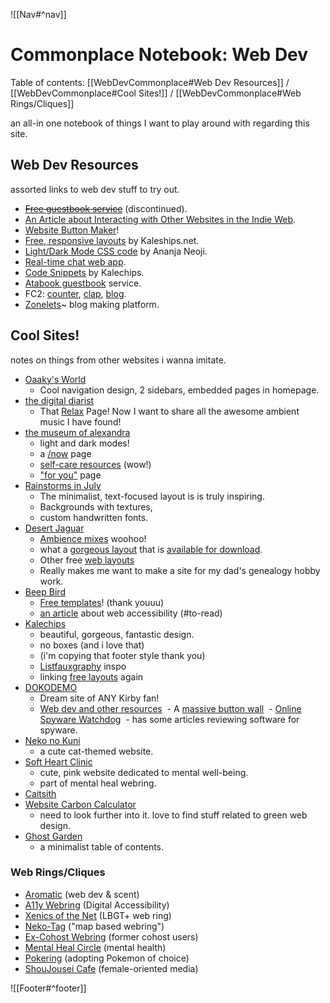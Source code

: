 ![[Nav#^nav]]

# Commonplace Notebook: Web Dev
Table of contents: [[WebDevCommonplace#Web Dev Resources]] / [[WebDevCommonplace#Cool Sites!]] / [[WebDevCommonplace#Web Rings/Cliques]]

an all-in one notebook of things I want to play around with regarding this site.

## Web Dev Resources
assorted links to web dev stuff to try out.

- ~~[Free guestbook service](https://www.123guestbook.com/)~~ (discontinued).
- [An Article about Interacting with Other Websites in the Indie Web](https://32bit.cafe/interactingontheweb/).
- [Website Button Maker](https://hekate.neocities.org/)!
- [Free, responsive layouts](https://kalechips.net/projects/layouts) by Kaleships.net.
- [Light/Dark Mode CSS code](https://dev.to/ananyaneogi/create-a-dark-light-mode-switch-with-css-variables-34l8) by Ananja Neoji.
- [Real-time chat web app](https://www.cbox.ws/).
- [Code Snippets](https://kalechips.net/projects/snippets) by Kalechips.
- [Atabook guestbook](https://atabook.org/register) service.
- FC2: [counter](https://counter.fc2.com/en/index.html), [clap](https://clap.fc2.com/en), [blog](https://blog.fc2.com/).
- [Zonelets](https://zonelets.net/)~ blog making platform.

## Cool Sites!
notes on things from other websites i wanna imitate.

- [Oaaky's World](https://oaaky.neocities.org/)
	- Cool navigation design, 2 sidebars, embedded pages in homepage.
- [the digital diarist](https://thedigitaldiarist.ca/)
	- That [Relax](https://thedigitaldiarist.ca/links/relax) Page! Now I want to share all the awesome ambient music I have found!
- [the museum of alexandra](https://xandra.cc/)
	- light and dark modes!
	- a [/now](https://xandra.cc/now) page
	- [self-care resources](https://xandra.cc/zen) (wow!)
	- ["for you"](https://xandra.cc/foryou) page
- [Rainstorms in July](https://rainstormsinjuly.co/)
	- The minimalist, text-focused layout is is truly inspiring.
	- Backgrounds with textures,
	- custom handwritten fonts.
- [Desert Jaguar](https://desertjaguar.casa/)
	- [Ambience mixes](https://desertjaguar.casa/Thoughts/Ambient) woohoo!
	- what a [gorgeous layout](https://desertjaguar.casa/Thoughts/Listfauxgraphy) that is [available for download](https://desertjaguar.casa/Thoughts/ListColors).
	- Other free [web layouts](https://desertjaguar.casa/Thoughts/Layouts)
	- Really makes me want to make a site for my dad's genealogy hobby work.
- [Beep Bird](https://www.beepbird.net/)
	- [Free templates](https://www.beepbird.net/freebies/site-templates/website-templates.html)! (thank youuu)
	- [an article](https://www.beepbird.net/articles/2023-08-20-you-should-care-about-accessibility.html) about web accessibility (#to-read)
- [Kalechips](https://kalechips.net/)
	- beautiful, gorgeous, fantastic design.
	- no boxes (and i love that)
	- (i'm copying that footer style thank you)
	- [Listfauxgraphy](https://kalechips.net/stuff/listography/) inspo
	- linking [free layouts](https://kalechips.net/projects/layouts/) again
- [DOKODEMO](https://dokode.moe/)
	- Dream site of ANY Kirby fan!
	- [Web dev and other resources](https://dokode.moe/bookmarks)
 - A [massive button wall](https://buttonwall.neocities.org/)
 - [Online Spyware Watchdog](https://spyware.neocities.org/)
	 - has some articles reviewing software for spyware.
- [Neko no Kuni](https://nekonokuni.neocities.org/)
	- a cute cat-themed website.
- [Soft Heart Clinic](https://softheartclinic.neocities.org/)
	- cute, pink website dedicated to mental well-being.
	- part of mental heal webring.
- [Caitsith](https://caitsith.neocities.org/myhomepage)
- [Website Carbon Calculator](https://www.websitecarbon.com/)
	- need to look further into it. love to find stuff related to green web design.
- [Ghost Garden](https://ghostgarden.neocities.org/)
	- a minimalist table of contents.

### Web Rings/Cliques
- [Aromatic](https://aromatic.wings.nu/about.php) (web dev & scent)
- [A11y Webring](https://a11y-webring.club/) (Digital Accessibility)
- [Xenics of the Net](https://xenics.neocities.org/) (LBGT+ web ring)
- [Neko-Tag](https://darkosparko.nekoweb.org/webrings/neko-tag/neko-tag-index.html) ("map based webring")
- [Ex-Cohost Webring](https://cwr.beesbuzz.biz/join/) (former cohost users)
- [Mental Heal Circle](https://softheartclinic.neocities.org/mentalhealcircle) (mental health)
- [Pokering](https://dokode.moe/pokering/) (adopting Pokemon of choice)
- [ShouJousei Cafe](https://angeleyesprings.neocities.org/webring/shoujosei) (female-oriented media)

![[Footer#^footer]]